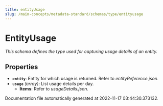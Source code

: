 ```yaml
---
title: entityUsage
slug: /main-concepts/metadata-standard/schemas/type/entityusage
---
```


# EntityUsage

*This schema defines the type used for capturing usage details of an entity.*

## Properties

- **`entity`**: Entity for which usage is returned. Refer to *entityReference.json*.
- **`usage`** *(array)*: List usage details per day.
  - **Items**: Refer to *usageDetails.json*.


Documentation file automatically generated at 2022-11-17 03:44:30.373132.
